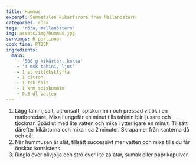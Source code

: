 ```yaml
---
title: Hummus
excerpt: Sammetslen kikärtsröra från Mellanöstern
categories: röra
tags: 'röra, mellanöstern'
img: assets/img/hummus.jpg
servings: 6 portioner
cook_time: PT25M
ingredients:
  main:
    - '500 g kikärtor, kokta'
    - '4 msk tahini, ljus'
    - 1 st vitlöksklyfta
    - 1 citron
    - 1 tsk salt
    - 1 krm spiskummin
    - 0.5 dl vatten
---
```

1. Lägg tahini, salt, citronsaft, spiskummin och pressad vitlök i en
   matberedare. Mixa i ungefär en minut tills tahinin blir ljusare och tjocknar.
   Späd ut med lite vatten och mixa i ytterligare en minut. Tillsätt därefter
   kikärtorna och mixa i ca 2 minuter. Skrapa ner från kanterna då och då.
2. När hummusen är slät, tillsätt successivt mer vatten och mixa tills du får
   önskad konsistens.
3. Ringla över olivjolja och strö över lite za'atar, sumak eller paprikapulver.

